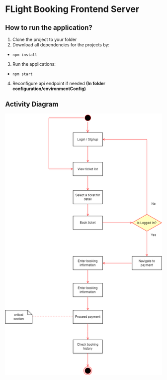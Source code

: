 # FLight Booking Frontend Server

## How to run the application?

1. Clone the project to your folder
2. Download all dependencies for the projects by:
  - `npm install`
3. Run the applications:
  - `npm start`
4. Reconfigure api endpoint if needed **(In folder configuration/environmentConfig)**

## Activity Diagram

![Activity Diagram](/src/assets/docs/activity.png)
